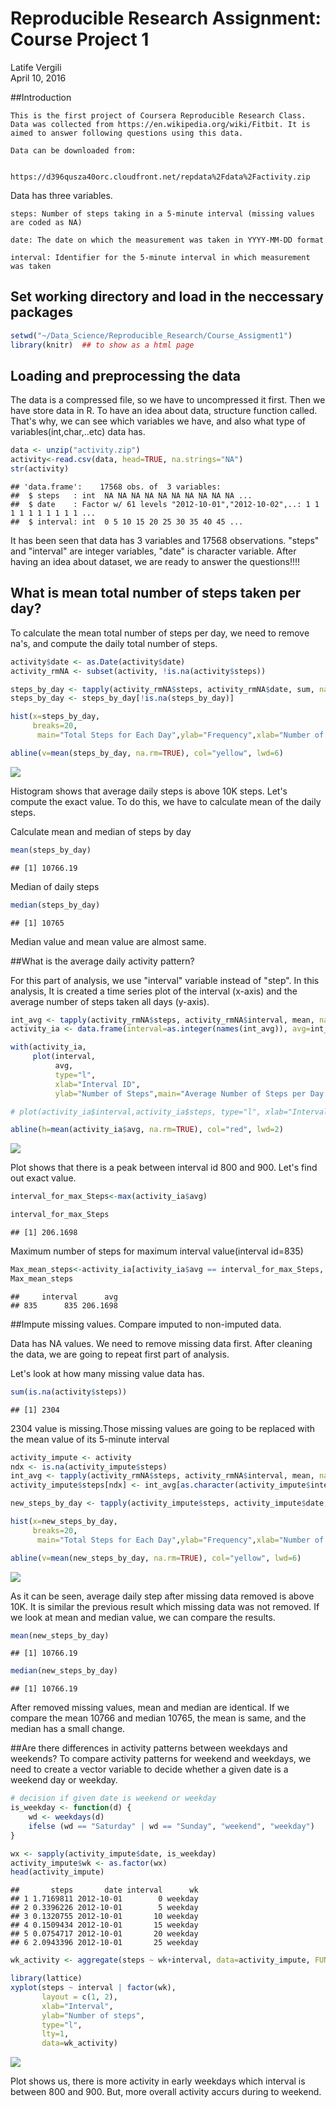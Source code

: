 # Reproducible Research Assignment: Course Project 1
Latife Vergili  
April 10, 2016  



##Introduction

    This is the first project of Coursera Reproducible Research Class. Data was collected from https://en.wikipedia.org/wiki/Fitbit. It is aimed to answer following questions using this data.

    Data can be downloaded from:
    
        https://d396qusza40orc.cloudfront.net/repdata%2Fdata%2Factivity.zip

Data has three variables.
    
    
    steps: Number of steps taking in a 5-minute interval (missing values are coded as NA)

    date: The date on which the measurement was taken in YYYY-MM-DD format

    interval: Identifier for the 5-minute interval in which measurement was taken

## Set working directory and load in the neccessary packages 

```r
setwd("~/Data_Science/Reproducible_Research/Course_Assigment1")
library(knitr)  ## to show as a html page
```

## Loading and preprocessing the data

  The data is a compressed file, so we have to uncompressed it first. Then we have store data in R. To have an idea about data, structure function called. That's why, we can see which variables we have, and also what type of variables(int,char,..etc) data has.
  
  

```r
data <- unzip("activity.zip")
activity<-read.csv(data, head=TRUE, na.strings="NA")
str(activity)
```

```
## 'data.frame':	17568 obs. of  3 variables:
##  $ steps   : int  NA NA NA NA NA NA NA NA NA NA ...
##  $ date    : Factor w/ 61 levels "2012-10-01","2012-10-02",..: 1 1 1 1 1 1 1 1 1 1 ...
##  $ interval: int  0 5 10 15 20 25 30 35 40 45 ...
```

  It has been seen that data has 3 variables and 17568 observations. "steps" and "interval" are integer variables, "date" is character variable. After having an idea about dataset, we are ready to answer the questions!!!!

## What is mean total number of steps taken per day?

  To calculate the mean total number of steps per day, we need to remove na's, and compute the daily total number of steps.
  

```r
activity$date <- as.Date(activity$date)
activity_rmNA <- subset(activity, !is.na(activity$steps))

steps_by_day <- tapply(activity_rmNA$steps, activity_rmNA$date, sum, na.rm=TRUE, simplify=T)
steps_by_day <- steps_by_day[!is.na(steps_by_day)]

hist(x=steps_by_day,
     breaks=20,
      main="Total Steps for Each Day",ylab="Frequency",xlab="Number of Steps per Day", col="magenta", lwd=8)

abline(v=mean(steps_by_day, na.rm=TRUE), col="yellow", lwd=6)
```

![](unnamed-chunk-3-1.png)<!-- -->

Histogram shows that average daily steps is above 10K steps. Let's compute the exact value. To do this, we have to calculate mean of the daily steps. 

Calculate mean and median of steps by day

```r
mean(steps_by_day)
```

```
## [1] 10766.19
```

Median of daily steps


```r
median(steps_by_day)
```

```
## [1] 10765
```

Median value and mean value are almost same.

##What is the average daily activity pattern?

For this part of analysis, we use "interval" variable instead of "step". In this analysis, It is created a time series plot of the interval (x-axis) and the average number of steps taken all days (y-axis).


```r
int_avg <- tapply(activity_rmNA$steps, activity_rmNA$interval, mean, na.rm=TRUE, simplify=T)
activity_ia <- data.frame(interval=as.integer(names(int_avg)), avg=int_avg)

with(activity_ia,
     plot(interval,
          avg,
          type="l",
          xlab="Interval ID",
          ylab="Number of Steps",main="Average Number of Steps per Day by Interval",col="blue",lwd="3"))

# plot(activity_ia$interval,activity_ia$steps, type="l", xlab="Interval ID", ylab="Number of Steps",main="Average Number of Steps per Day by Interval",col="blue",lwd="3")

abline(h=mean(activity_ia$avg, na.rm=TRUE), col="red", lwd=2)
```

![](unnamed-chunk-6-1.png)<!-- -->

Plot shows that there is a peak between interval id 800 and 900. Let's find out exact value.


```r
interval_for_max_Steps<-max(activity_ia$avg)

interval_for_max_Steps
```

```
## [1] 206.1698
```

Maximum number of steps for maximum interval value(interval id=835)


```r
Max_mean_steps<-activity_ia[activity_ia$avg == interval_for_max_Steps, ]
Max_mean_steps
```

```
##     interval      avg
## 835      835 206.1698
```


##Impute missing values. Compare imputed to non-imputed data.

  Data has NA values. We need to remove missing data first. After cleaning the data, we are going to repeat first part of analysis.
  
  Let's look at how many missing value data has.
  

```r
sum(is.na(activity$steps))
```

```
## [1] 2304
```
  
  2304 value is missing.Those missing values are going to be replaced with the mean value of its 5-minute interval
  
  

```r
activity_impute <- activity
ndx <- is.na(activity_impute$steps)
int_avg <- tapply(activity_rmNA$steps, activity_rmNA$interval, mean, na.rm=TRUE, simplify=T)
activity_impute$steps[ndx] <- int_avg[as.character(activity_impute$interval[ndx])]
```



```r
new_steps_by_day <- tapply(activity_impute$steps, activity_impute$date, sum, na.rm=TRUE, simplify=T)

hist(x=new_steps_by_day,
     breaks=20,
      main="Total Steps for Each Day",ylab="Frequency",xlab="Number of Steps per Day(missing data removed)", col="blue", lwd=8)

abline(v=mean(new_steps_by_day, na.rm=TRUE), col="yellow", lwd=6)
```

![](unnamed-chunk-11-1.png)<!-- -->

As it can be seen, average daily step after missing data removed is above 10K. It is similar the previous result which missing data was not removed. If we look at mean and median value, we can compare the results.


```r
mean(new_steps_by_day)
```

```
## [1] 10766.19
```


```r
median(new_steps_by_day)
```

```
## [1] 10766.19
```
After removed missing values, mean and median are identical. If we compare the mean 10766 and median 10765, the mean is same, and the median has a small change. 

##Are there differences in activity patterns between weekdays and weekends?
To compare activity patterns for weekend and weekdays, we need to create a vector variable to decide whether a given date is a weekend day or weekday.


```r
# decision if given date is weekend or weekday
is_weekday <- function(d) {
    wd <- weekdays(d)
    ifelse (wd == "Saturday" | wd == "Sunday", "weekend", "weekday")
}

wx <- sapply(activity_impute$date, is_weekday)
activity_impute$wk <- as.factor(wx)
head(activity_impute)
```

```
##       steps       date interval      wk
## 1 1.7169811 2012-10-01        0 weekday
## 2 0.3396226 2012-10-01        5 weekday
## 3 0.1320755 2012-10-01       10 weekday
## 4 0.1509434 2012-10-01       15 weekday
## 5 0.0754717 2012-10-01       20 weekday
## 6 2.0943396 2012-10-01       25 weekday
```


```r
wk_activity <- aggregate(steps ~ wk+interval, data=activity_impute, FUN=mean)

library(lattice)
xyplot(steps ~ interval | factor(wk),
       layout = c(1, 2),
       xlab="Interval",
       ylab="Number of steps",
       type="l",
       lty=1,
       data=wk_activity)
```

![](unnamed-chunk-15-1.png)<!-- -->

Plot shows us, there is more activity in early weekdays which interval is between 800 and 900. But, more overall activity accurs during to weekend.

